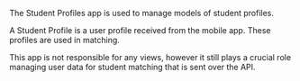 The Student Profiles app is used to manage models of student profiles.

A Student Profile is a user profile received from the mobile app. These profiles are used in matching.

This app is not responsible for any views, however it still plays a crucial role managing user data for student matching that is sent over the API.
